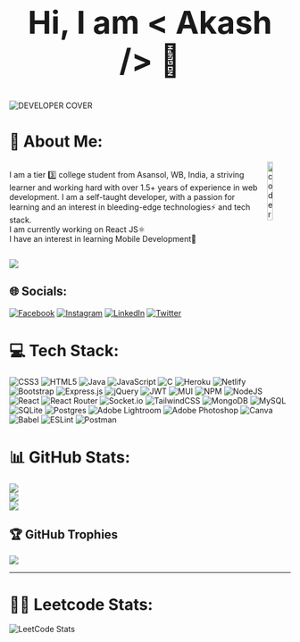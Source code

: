 # **<h1 align="center">Hi, I am < Akash /> 👋</h1>**
![DEVELOPER COVER](https://user-images.githubusercontent.com/65893885/222942780-ab6568fb-b2dc-410a-844d-ca54dea948cb.png)


# 💫 About Me:
<div style="display:flex;">
<p>I am a tier 3️⃣ college student from Asansol, WB, India, a striving learner and working hard with over 1.5+ years of experience in web development. I am a self-taught developer, with a passion for learning and an interest in bleeding-edge technologies⚡ and tech stack.<br>I am currently working on React JS⚛️<br>I have an interest in learning Mobile Development📱</p>
<img width="25%" align="right" src="https://user-images.githubusercontent.com/65893885/221103670-0d118474-dba6-4ab9-9f92-dbacad048f21.png" alt="coder" />

</div>


[![](https://visitcount.itsvg.in/api?id=memukherjee&icon=5&color=6)](https://visitcount.itsvg.in)
## 🌐 Socials:
[![Facebook](https://img.shields.io/badge/Facebook-%231877F2.svg?logo=Facebook&logoColor=white)](https://facebook.com/memukherjeee) [![Instagram](https://img.shields.io/badge/Instagram-%23E4405F.svg?logo=Instagram&logoColor=white)](https://instagram.com/memukherjee) [![LinkedIn](https://img.shields.io/badge/LinkedIn-%230077B5.svg?logo=linkedin&logoColor=white)](https://linkedin.com/in/memukherjee) [![Twitter](https://img.shields.io/badge/Twitter-%231DA1F2.svg?logo=Twitter&logoColor=white)](https://twitter.com/memukherjeee) 


# 💻 Tech Stack:
![CSS3](https://img.shields.io/badge/css3-%231572B6.svg?style=for-the-badge&logo=css3&logoColor=white) ![HTML5](https://img.shields.io/badge/html5-%23E34F26.svg?style=for-the-badge&logo=html5&logoColor=white) ![Java](https://img.shields.io/badge/java-%23ED8B00.svg?style=for-the-badge&logo=java&logoColor=white) ![JavaScript](https://img.shields.io/badge/javascript-%23323330.svg?style=for-the-badge&logo=javascript&logoColor=%23F7DF1E) ![C](https://img.shields.io/badge/c-%2300599C.svg?style=for-the-badge&logo=c&logoColor=white) ![Heroku](https://img.shields.io/badge/heroku-%23430098.svg?style=for-the-badge&logo=heroku&logoColor=white) ![Netlify](https://img.shields.io/badge/netlify-%23000000.svg?style=for-the-badge&logo=netlify&logoColor=#00C7B7) ![Bootstrap](https://img.shields.io/badge/bootstrap-%23563D7C.svg?style=for-the-badge&logo=bootstrap&logoColor=white) ![Express.js](https://img.shields.io/badge/express.js-%23404d59.svg?style=for-the-badge&logo=express&logoColor=%2361DAFB) ![jQuery](https://img.shields.io/badge/jquery-%230769AD.svg?style=for-the-badge&logo=jquery&logoColor=white) ![JWT](https://img.shields.io/badge/JWT-black?style=for-the-badge&logo=JSON%20web%20tokens) ![MUI](https://img.shields.io/badge/MUI-%230081CB.svg?style=for-the-badge&logo=material-ui&logoColor=white) ![NPM](https://img.shields.io/badge/NPM-%23000000.svg?style=for-the-badge&logo=npm&logoColor=white) ![NodeJS](https://img.shields.io/badge/node.js-6DA55F?style=for-the-badge&logo=node.js&logoColor=white) ![React](https://img.shields.io/badge/react-%2320232a.svg?style=for-the-badge&logo=react&logoColor=%2361DAFB) ![React Router](https://img.shields.io/badge/React_Router-CA4245?style=for-the-badge&logo=react-router&logoColor=white) ![Socket.io](https://img.shields.io/badge/Socket.io-black?style=for-the-badge&logo=socket.io&badgeColor=010101) ![TailwindCSS](https://img.shields.io/badge/tailwindcss-%2338B2AC.svg?style=for-the-badge&logo=tailwind-css&logoColor=white) ![MongoDB](https://img.shields.io/badge/MongoDB-%234ea94b.svg?style=for-the-badge&logo=mongodb&logoColor=white) ![MySQL](https://img.shields.io/badge/mysql-%2300f.svg?style=for-the-badge&logo=mysql&logoColor=white) ![SQLite](https://img.shields.io/badge/sqlite-%2307405e.svg?style=for-the-badge&logo=sqlite&logoColor=white) ![Postgres](https://img.shields.io/badge/postgres-%23316192.svg?style=for-the-badge&logo=postgresql&logoColor=white) ![Adobe Lightroom](https://img.shields.io/badge/Adobe%20Lightroom-31A8FF.svg?style=for-the-badge&logo=Adobe%20Lightroom&logoColor=white) ![Adobe Photoshop](https://img.shields.io/badge/adobephotoshop-%2331A8FF.svg?style=for-the-badge&logo=adobephotoshop&logoColor=white) ![Canva](https://img.shields.io/badge/Canva-%2300C4CC.svg?style=for-the-badge&logo=Canva&logoColor=white) ![Babel](https://img.shields.io/badge/Babel-F9DC3e?style=for-the-badge&logo=babel&logoColor=black) ![ESLint](https://img.shields.io/badge/ESLint-4B3263?style=for-the-badge&logo=eslint&logoColor=white) ![Postman](https://img.shields.io/badge/Postman-FF6C37?style=for-the-badge&logo=postman&logoColor=white)
# 📊 GitHub Stats:
![](https://github-readme-stats-sigma-five.vercel.app/api?username=memukherjee&theme=nightowl&hide_border=false&include_all_commits=true&count_private=false)<br/>
![](https://github-readme-streak-stats.herokuapp.com/?user=memukherjee&theme=nightowl&hide_border=false)<br/>
![](https://github-readme-stats-sigma-five.vercel.app/api/top-langs/?username=memukherjee&theme=nightowl&hide_border=false&include_all_commits=true&count_private=false&layout=compact)

## 🏆 GitHub Trophies
![](https://github-profile-trophy.vercel.app/?username=memukherjee&theme=onedark&no-frame=false&no-bg=true&margin-w=4)

---


# 👨‍💻 Leetcode Stats:
![LeetCode Stats](https://leetcard.jacoblin.cool/memukherjee?theme=nord&font=Roboto&ext=heatmap)
<!-- Proudly created with GPRM ( https://gprm.itsvg.in ) -->
